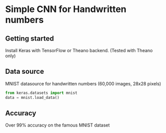 # Simple CNN for Handwritten numbers

## Getting started

Install Keras with TensorFlow or Theano backend. (Tested with Theano only)

## Data source

MNIST datasource for handwritten numbers (60,000 images, 28x28 pixels) 

```python
from keras.datasets import mnist
data = mnist.load_data()
```

## Accuracy

Over 99% accuracy on the famous MNIST dataset

